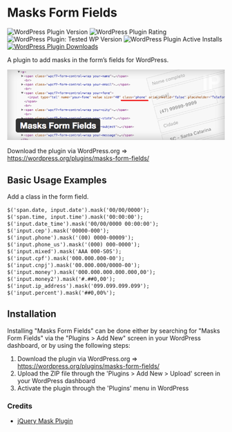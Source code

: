 Masks Form Fields
=========================

![WordPress Plugin Version](https://img.shields.io/wordpress/plugin/v/masks-form-fields)  ![WordPress Plugin Rating](https://img.shields.io/wordpress/plugin/rating/masks-form-fields)  ![WordPress Plugin: Tested WP Version](https://img.shields.io/wordpress/plugin/tested/masks-form-fields)  ![WordPress Plugin Active Installs](https://img.shields.io/wordpress/plugin/installs/masks-form-fields)  [![WordPress Plugin Downloads](https://img.shields.io/wordpress/plugin/dt/masks-form-fields)](https://wordpress.org/plugins/masks-form-fields/)

A plugin to add masks in the form’s fields for WordPress.

[![masks-form-fields logo](assets/banner-github.png)](https://wordpress.org/plugins/masks-form-fields/)

Download the plugin via WordPress.org => https://wordpress.org/plugins/masks-form-fields/

## Basic Usage Examples

Add a class in the form field.

```
$('span.date, input.date').mask('00/00/0000');
$('span.time, input.time').mask('00:00:00');
$('input.date_time').mask('00/00/0000 00:00:00');
$('input.cep').mask('00000-000');
$('input.phone').mask('(00) 0000-00009');
$('input.phone_us').mask('(000) 000-0000');
$('input.mixed').mask('AAA 000-S0S');
$('input.cpf').mask('000.000.000-00');
$('input.cnpj').mask('00.000.000/0000-00');
$('input.money').mask('000.000.000.000.000,00');
$('input.money2').mask('#.##0,00');
$('input.ip_address').mask('099.099.099.099');
$('input.percent').mask('##0,00%');
```

## Installation

Installing "Masks Form Fields" can be done either by searching for "Masks Form Fields" via the "Plugins > Add New" screen in your WordPress dashboard, or by using the following steps:

1. Download the plugin via WordPress.org => https://wordpress.org/plugins/masks-form-fields/
2. Upload the ZIP file through the 'Plugins > Add New > Upload' screen in your WordPress dashboard
3. Activate the plugin through the 'Plugins' menu in WordPress

### Credits

* [jQuery Mask Plugin](https://github.com/igorescobar/jQuery-Mask-Plugin)
